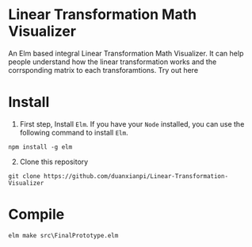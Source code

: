 # Linear Transformation Math Visualizer
An Elm based integral Linear Transformation Math Visualizer. It can help people understand how the linear transformation works and the corrsponding matrix to each transforamtions. Try out here [](https://duanxianpi.github.io/Linear-Transformation-Visualizer/)

# Install
1. First step, Install ```Elm```. If you have your ```Node``` installed, you can use the following command to install ```Elm```.
```
npm install -g elm
```
2. Clone this repository
```
git clone https://github.com/duanxianpi/Linear-Transformation-Visualizer
``` 
# Compile
```
elm make src\FinalPrototype.elm
``` 
